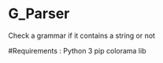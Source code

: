 # G_Parser
Check a grammar if it contains a string or not


#Requirements :
Python 3
pip
colorama lib